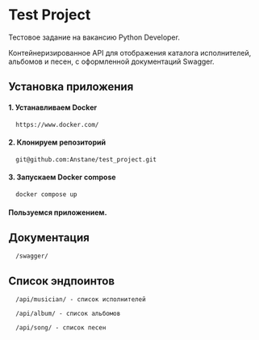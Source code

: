 # Test Project

Тестовое задание на вакансию Python Developer.

Контейнеризированное API для отображения каталога исполнителей, альбомов и песен, с оформленной документаций Swagger.


## Установка приложения

#### 1. Устанавливаем Docker

```
  https://www.docker.com/
```

#### 2. Клонируем репозиторий

```
  git@github.com:Anstane/test_project.git
```

#### 3. Запускаем Docker compose

```
  docker compose up
```

#### Пользуемся приложением.
## Документация

```
  /swagger/
```

## Список эндпоинтов

```
  /api/musician/ - список исполнителей
```

```
  /api/album/ - список альбомов
```

```
  /api/song/ - список песен
```

